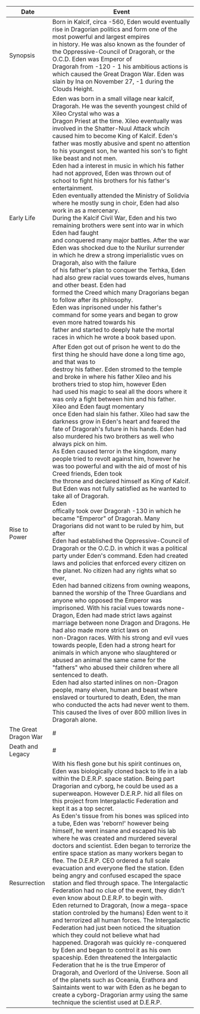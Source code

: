 | Date | Event |
|------------|-------------------------------------|
| Synopsis | Born in Kalcif, circa -560, Eden would eventually rise in Dragorian politics and form one of the most powerful and largest empires <br/> in history. He was also known as the founder of the Oppressive-Council of Dragorah, or the O.C.D. Eden was Emperor of <br/> Dragorah from -120 - 1 his ambitious actions is which caused the Great Dragon War. Eden was slain by Ina on November 27, -1 during the Clouds Height. 
| Early Life | Eden was born in a small village near kalcif, Dragorah. He was the seventh youngest child of Xileo Crystal who was a <br/> Dragon Priest at the time. Xileo eventually was involved in the Shatter-Nuul Attack whcih caused him to become King of Kalcif. Eden's <br/> father was mostly abusive and spent no attention to his youngest son, he wanted his son's to fight like beast and not men. <br/> Eden had a interest in music in which his father had not approved, Eden was thrown out of school to fight his brothers for his father's entertainment. <br/> Eden eventually attended the Ministry of Solidvia where he mostly sung in choir, Eden had also <br/> work in as a mercenary. <br/> During the Kalcif Civil War, Eden and his two remaining brothers were sent into war in which Eden had faught <br/> and conquered many major battles. After the war Eden was shocked due to the Nurilur surrender in which he drew a strong imperialistic vues on Dragorah, also with the failure <br/> of his father's plan to conquer the Terhka, Eden had also grew racial vues towards elves, humans and other beast. Eden had <br/> formed the Creed which many Dragorians began to follow after its philosophy. <br/> Eden was inprisoned under his father's command for some years and began to grow even more hatred towards his <br/> father and started to deeply hate the mortal races in which he wrote a book based upon.
| Rise to Power | After Eden got out of prison he went to do the first thing he should have done a long time ago, and that was to <br/> destroy his father. Eden stromed to the temple and broke in where his father Xileo and his brothers tried to stop him, however Eden <br/> had used his magic to seal all the doors where it was only a fight between him and his father. Xileo and Eden faugt momentary <br/> once Eden had slain his father. Xileo had saw the darkness grow in Eden's heart and feared the fate of Dragorah's future in his hands. Eden had also murdered his two brothers as well who always pick on him. <br/> As Eden caused terror in the kingdom, many people tried to revolt against him, however he was too powerful and with the aid of most of his Creed friends, Eden took <br/> the throne and declared himself as King of Kalcif. But Eden was not fully satisfied as he wanted to take all of Dragorah. <br/> Eden <br/> offically took over Dragorah -130 in which he became "Emperor" of Dragorah. Many Dragorians did not want to be ruled by him, but after <br/> Eden had established the Oppressive-Council of Dragorah or the O.C.D. in which it was a political party under Eden's command. Eden had created laws and policies that enforced every citizen on the planet. No citizen had any rights what so ever, <br/> Eden had banned citizens from owning weapons, banned the worship of the Three Guardians and anyone who opposed the Emperor was imprisoned. With his racial vues towards none-Dragon, Eden had made strict laws against marriage between none Dragon and Dragons. He had also made more strict laws on <br/> non-Dragon races. With his strong and evil vues towards people, Eden had a strong heart for animals in which anyone who slaughtered or abused an animal the same came for the "fathers" who abused their children where all sentenced to death.  <br/> Eden had also started inlines on non-Dragon people, many elven, human and beast where enslaved or tourtured to death, Eden, the man who conducted the acts had never went to them. This caused the lives of over 800 million lives in Dragorah alone.
| The Great Dragon War | # |
| Death and Legacy | # |
| Resurrection | With his flesh gone but his spirit continues on, Eden was biologically cloned back to life in a lab within the D.E.R.P. space station. Being part Dragorian and cyborg, he could be used as a superweapon. However D.E.R.P. hid all files on this project from Intergalactic Federation and kept it as a top secret. <br/> As Eden's tissue from his bones was spliced into a tube, Eden was 'reborn!' however being himself, he went insane and escaped his lab where he was created and murdered several doctors and scientist. Eden began to terrorize the entire space station as many workers began to flee. The D.E.R.P. CEO ordered a full scale evacuation and everyone fled the station. Eden being angry and confused escaped the space station and fled through space. The Intergalactic Federation had no clue of the event, they didn't even know about D.E.R.P. to begin with. <br/> Eden returned to Dragorah, (now a mega-space station controled by the humans) Eden went to it and terrorized all human forces. The Intergalactic Federation had just been noticed the situation which they could not believe what had happened. Dragorah was quickly re-conquered by Eden and began to control it as his own spaceship. Eden threatened the Intergalactic Federation that he is the true Emperor of Dragorah, and Overlord of the Universe. Soon all of the planets such as Oceania, Erathora and Saintaints went to war with Eden as he began to create a cyborg-Dragorian army using the same technique the scientist used at D.E.R.P. | 

